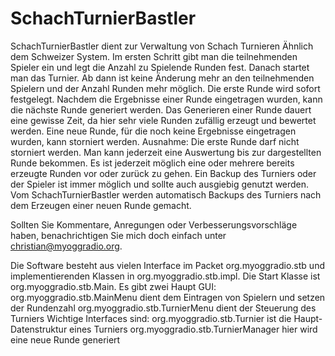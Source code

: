 # SchachTurnierBastler

SchachTurnierBastler dient zur Verwaltung von Schach Turnieren Ähnlich dem Schweizer System.
Im ersten Schritt gibt man die teilnehmenden Spieler ein und legt die Anzahl zu Spielende Runden fest.
Danach startet man das Turnier. 
Ab dann ist keine Änderung mehr an den teilnehmenden Spielern und der Anzahl Runden mehr möglich. 
Die erste Runde wird sofort festgelegt. 
Nachdem die Ergebnisse einer Runde eingetragen wurden, kann die nächste Runde generiert werden. 
Das Generieren einer Runde dauert eine gewisse Zeit, da hier sehr viele Runden zufällig erzeugt und bewertet werden. 
Eine neue Runde, für die noch keine Ergebnisse eingetragen wurden, kann storniert werden. 
Ausnahme: Die erste Runde darf nicht storniert werden. 
Man kann jederzeit eine Auswertung bis zur dargestellten Runde bekommen. 
Es ist jederzeit möglich eine oder mehrere bereits erzeugte Runden vor oder zurück zu gehen. 
Ein Backup des Turniers oder der Spieler ist immer möglich und sollte auch ausgiebig genutzt werden. 
Vom SchachTurnierBastler werden automatisch Backups des Turniers nach dem Erzeugen einer neuen Runde gemacht.

Sollten Sie Kommentare, Anregungen oder Verbesserungsvorschläge haben, 
benachrichtigen Sie mich doch einfach unter christian@myoggradio.org.

Die Software besteht aus vielen Interface im Packet org.myoggradio.stb und implementierenden Klassen in org.myoggradio.stb.impl.
Die Start Klasse ist org.myoggradio.stb.Main.
Es gibt zwei Haupt GUI: 
org.myoggradio.stb.MainMenu dient dem Eintragen von Spielern und setzen der Rundenzahl
org.myoggradio.stb.TurnierMenu dient der Steuerung des Turniers
Wichtige Interfaces sind:
org.myoggradio.stb.Turnier ist die Haupt-Datenstruktur eines Turniers
org.myoggradio.stb.TurnierManager hier wird eine neue Runde generiert
